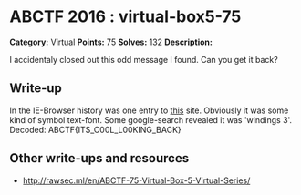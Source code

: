 # ABCTF 2016 : virtual-box5-75

**Category:** Virtual
**Points:** 75
**Solves:** 132
**Description:**

I accidentaly closed out this odd message I found. Can you get it back?

## Write-up

In the IE-Browser history was one entry to [this](https://i.imgur.com/FQJ4JtO.png) site.
Obviously it was some kind of symbol text-font.
Some google-search revealed it was 'windings 3'.
Decoded: ABCTF{ITS_C00L_L00KING_BACK}

## Other write-ups and resources

* http://rawsec.ml/en/ABCTF-75-Virtual-Box-5-Virtual-Series/
